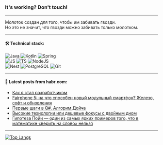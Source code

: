 ### It's working? Don't touch!

---
Молоток создан для того, чтобы им забивать гвозди. <br>
Но это не значит, что гвозди можно забивать только молотком.

---

#### 🛠️ Technical stack:

![Java](https://img.shields.io/badge/Java-informational?logo=Oracle&style=flat&logoColor=white&color=FF4500)
![Kotlin](https://img.shields.io/badge/Kotlin-informational?logo=Kotlin&style=flat&logoColor=white&color=774D97)
![Spring](https://img.shields.io/badge/SpringBoot-informational?logo=SpringBoot&style=flat&logoColor=white&color=6DB33F) <br>
![JS](https://img.shields.io/badge/JS-informational?logo=javaScript&style=flat&logoColor=black&color=F7Df1E)
![TS](https://img.shields.io/badge/TypeScript-informational?logo=typeScript&style=flat&logoColor=black&color=0667A8)
![NodeJS](https://img.shields.io/badge/NodeJS-informational?logo=node.js&style=flat&logoColor=white&color=70A760) <br>
![Nest](https://img.shields.io/badge/NestJS-informational?logo=NestJS&style=flat&logoColor=white&color=E0234E)
![PostgreSQL](https://img.shields.io/badge/PostgreSQL-informational?logo=PostgreSQL&style=flat&logoColor=white&color=DAA520)
![Git](https://img.shields.io/badge/Git-informational?logo=git&style=flat&logoColor=white&color=778899)

___

#### 💬 Latest posts from habr.com:

<!-- BLOG-POST-LIST:START -->
- [Как я стал разработчиком](https://habr.com/ru/articles/759390/?utm_source=habrahabr&utm_medium=rss&utm_campaign=759390)
- [Fairphone 5: на что способен новый модульный смартфон? Железо, софт и обновления](https://habr.com/ru/companies/selectel/articles/713096/?utm_source=habrahabr&utm_medium=rss&utm_campaign=713096)
- [Первые шаги в Q#. Алгорим Дойча](https://habr.com/ru/articles/759352/?utm_source=habrahabr&utm_medium=rss&utm_campaign=759352)
- [Высокие технологии или дешевые фокусы с двойным дном](https://habr.com/ru/articles/759344/?utm_source=habrahabr&utm_medium=rss&utm_campaign=759344)
- [Гипотеза Пойи — один из самых ярких примеров того, что в математике «верить на слово» нельзя](https://habr.com/ru/companies/vstack/articles/758884/?utm_source=habrahabr&utm_medium=rss&utm_campaign=758884)
<!-- BLOG-POST-LIST:END -->

---
[![Top Langs](https://github-readme-stats-git-master-advtsetting-gmailcom.vercel.app/api/top-langs/?username=zloylis&langs_count=10&hide_title=false&title_color=e6edf3&size_weight=0.5&count_weight=0.5&layout=compact&hide_border=true&theme=dracula)](https://github.com/zloylis)

<!-- ![GitHub stats](https://github-readme-stats-git-master-advtsetting-gmailcom.vercel.app/api?username=zloylis&show_icons=true&hide_border=true&theme=dracula&hide_title=true&include_all_commits=true&count_private=true&hide=contribs&hide_rank=true) -->
